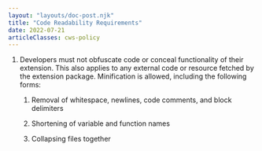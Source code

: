 ```yaml
---
layout: "layouts/doc-post.njk"
title: "Code Readability Requirements"
date: 2022-07-21
articleClasses: cws-policy
---
```


1. Developers must not obfuscate code or conceal functionality of their extension. This also applies
   to any external code or resource fetched by the extension package. Minification is allowed,
   including the following forms:

    1. Removal of whitespace, newlines, code comments, and block delimiters

    1. Shortening of variable and function names

    1. Collapsing files together
